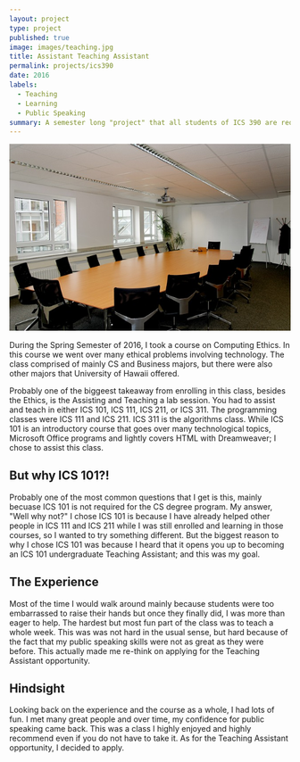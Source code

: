 ```yaml
---
layout: project
type: project
published: true
image: images/teaching.jpg
title: Assistant Teaching Assistant
permalink: projects/ics390
date: 2016
labels:
  - Teaching
  - Learning
  - Public Speaking
summary: A semester long "project" that all students of ICS 390 are required to do, which is to help assist a lab session twice a week and even teach a week yourself.
---
```


<div align="middle">
  <img class="ui image" src="../images/room.jpg" >
</div>

During the Spring Semester of 2016, I took a course on Computing Ethics. In this course we went over many ethical problems involving technology. The class comprised of mainly CS and Business majors, but there were also other majors that University of Hawaii offered.

Probably one of the biggeest takeaway from enrolling in this class, besides the Ethics, is the Assisting and Teaching a lab session. You had to assist and teach in either ICS 101, ICS 111, ICS 211, or ICS 311. The programming classes were ICS 111 and ICS 211. ICS 311 is the algorithms class. While ICS 101 is an introductory course that goes over many technological topics, Microsoft Office programs and lightly covers HTML with Dreamweaver; I chose to assist this class.

## But why ICS 101?!

Probably one of the most common questions that I get is this, mainly becuase ICS 101 is not required for the CS degree program. My answer, "Well why not?" I chose ICS 101 is because I have already helped other people in ICS 111 and ICS 211 while I was still enrolled and learning in those courses, so I wanted to try something different. But the biggest reason to why I chose ICS 101 was because I heard that it opens you up to becoming an ICS 101 undergraduate Teaching Assistant; and this was my goal.

## The Experience

Most of the time I would walk around mainly because students were too embarrassed to raise their hands but once they finally did, I was more than eager to help. The hardest but most fun part of the class was to teach a whole week. This was was not hard in the usual sense, but hard because of the fact that my public speaking skills were not as great as they were before. This actually made me re-think on applying for the Teaching Assistant opportunity.

## Hindsight

Looking back on the experience and the course as a whole, I had lots of fun. I met many great people and over time, my confidence for public speaking came back. This was a class I highly enjoyed and highly recommend even if you do not have to take it. As for the Teaching Assistant opportunity, I decided to apply.
<div style="height:50px;"></div>
